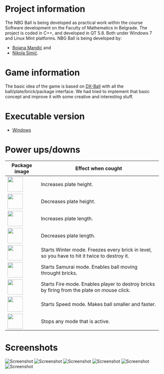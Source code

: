 # Project information

The NBG Ball is being developed as practical work within the course Software development on the Faculty of Mathematics in Belgrade. The project is coded in C++, and developed in QT 5.8. Both under Windows 7 and Linux Mint platforms.
NBG Ball is being developed by:
+ [Bojana Mandić](https://github.com/mandic-bojana "GitHub profile")
and
+ [Nikola Simić](https://github.com/simkers "GitHub profile").

# Game information

The basic idea of the game is based on [DX-Ball](https://en.wikipedia.org/wiki/DX-Ball "Wikipedia page") with all the ball/plate/brick/package interface. We had tried to implement that basic concept and improve it with some creative and interesting stuff.

# Executable version

+ [Windows](../..//raw/master/NBG.rar "Download")

# Power ups/downs

| Package image | Effect when cought |
|---------------|--------------------|
| <img src="../master/images/plate_increase_height.png" width="50" align = "middle"> | Increases plate height. |
| <img src="../master/images/plate_decrease_height.png" width="50" align = "middle"> | Decreases plate height. |
| <img src="../master/images/plate_increase_length.png" width="50" align = "middle"> | Increases plate length. |
| <img src="../master/images/plate_decrease_length.png" width="50" align = "middle"> | Decreases plate length. |
| <img src="../master/images/ice_cream.png" width="50" align = "middle"> | Starts Winter mode. Freezes every brick in level, so you have to hit it twice to destroy it. |
| <img src="../master/images/sushi.png" width="50" align = "middle"> | Starts Samurai mode. Enables ball moving throught bricks. |
| <img src="../master/images/pepper.png" width="50" align = "middle"> | Starts Fire mode. Enables player to destroy bricks by firing from the plate on mouse click. |
| <img src="../master/images/speed_candy.png" width="50" align = "middle"> | Starts Speed mode. Makes ball smaller and faster. |
| <img src="../master/images/package.png" width="50" align = "middle"> | Stops any mode that is active. |

# Screenshots

![Screenshot](../master/screenshots/1.png)
![Screenshot](../master/screenshots/2.png)
![Screenshot](../master/screenshots/3.png)
![Screenshot](../master/screenshots/4.png)
![Screenshot](../master/screenshots/5.png)
![Screenshot](../master/screenshots/6.png)
